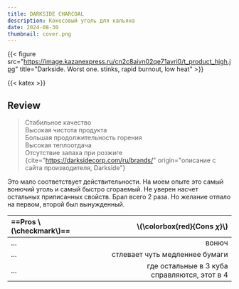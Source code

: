 ```yaml
---
title: DARKSIDE CHARCOAL
description: Кокосовый уголь для кальяна
date: 2024-08-30
thumbnail: cover.png
---
```

{{< figure src="https://image.kazanexpress.ru/cn2c8aivn02qe71avri0/t_product_high.jpg" title="Darkside. Worst one. stinks, rapid burnout, low heat" >}}

{{< katex >}}

## Review

> Стабильное качество  
> Высокая чистота продукта  
> Большая продолжительность горения  
> Высокая теплоотдача  
> Отсутствие запаха при розжиге
{cite="https://darksidecorp.com/ru/brands/" origin="описание с сайта производителя, Darkside"}

Это мало соответствует действительности.
На моем опыте это самый вонючий уголь и самый быстро сгораемый.
Не уверен насчет остальных приписанных свойств. Брал всего 2 раза. 
Но желание отпало на первом, второй был вынужденный.

| ==Pros \\(\checkmark\\)== |            \\(\colorbox{red}{Cons $\chi$}\\) |
| :------------------------ | -------------------------------------------: |
| ...                       |                                        вонюч |
| ...                       |               стлевает чуть медленнее бумаги |
| ...                       | где остальные в 3 куба справляются, этот в 4 |
